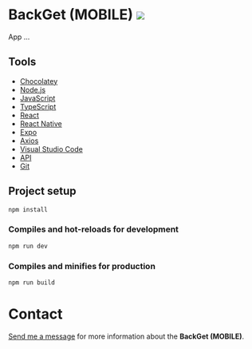 # BackGet (MOBILE) [![](https://img.shields.io/badge/building_-2ea44f)](https://)

App ...

## Tools

* [Chocolatey](https://chocolatey.org/ "Chocolatey")
* [Node.js](https://nodejs.org/en/ "Node.js")
* [JavaScript](https://developer.mozilla.org/pt-BR/docs/Web/JavaScript "JavaScript")
* [TypeScript](https://www.typescriptlang.org/ "TypeScript")
* [React](https://pt-br.reactjs.org/ "React")
* [React Native](https://reactnative.dev/ "React Native")
* [Expo](https://expo.dev/ "Expo")
* [Axios](https://axios-http.com/ptbr/ "Axios")
* [Visual Studio Code](https://code.visualstudio.com/ "Visual Studio Code")
* [API](https://www.redhat.com/pt-br/topics/api/what-is-a-rest-api "API")
* [Git](https://git-scm.com/ "Git")

## Project setup
```
npm install
```

### Compiles and hot-reloads for development
```
npm run dev
```

### Compiles and minifies for production
```
npm run build
```

# Contact 

[Send me a message](mailto:programador.leandrolopes@gmail.com "Send me a message") for more information about the <b>BackGet (MOBILE)</b>.